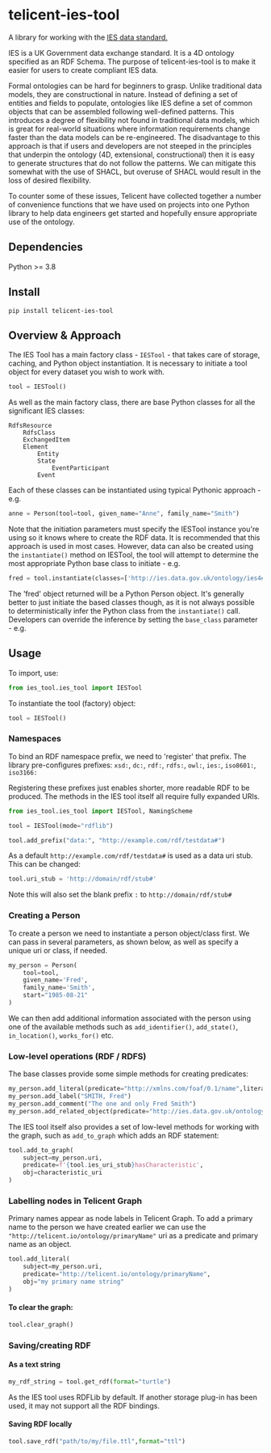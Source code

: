 # telicent-ies-tool

A library for working with the [IES data standard.](https://github.com/dstl/IES4)

IES is a UK Government data exchange standard. It is a 4D ontology specified as an RDF Schema. The purpose 
of telicent-ies-tool is to make it easier for users to create compliant IES data.

Formal ontologies can be hard for beginners to grasp. Unlike traditional data models, they are constructional
in nature. Instead of defining a set of entities and fields to populate, ontologies like IES define a set of
common objects that can be assembled following well-defined patterns. This introduces a degree of flexibility
not found in traditional data models, which is great for real-world situations where information requirements
change faster than the data models can be re-engineered. The disadvantage to this approach is that if users
and developers are not steeped in the principles that underpin the ontology (4D, extensional, constructional)
then it is easy to generate structures that do not follow the patterns. We can mitigate this somewhat with
the use of SHACL, but overuse of SHACL would result in the loss of desired flexibility.

To counter some of these issues, Telicent have collected together a number of convenience functions that we
have used on projects into one Python library to help data engineers get started and hopefully ensure 
appropriate use of the ontology. 



## Dependencies

Python >= 3.8



## Install

```shell
pip install telicent-ies-tool
```

## Overview & Approach

The IES Tool has a main factory class - `IESTool` - that takes care of storage, caching, and Python object instantiation.
It is necessary to initiate a tool object for every dataset you wish to work with.

```python
tool = IESTool()
```

As well as the main factory class, there are base Python classes for all the significant IES classes:

```
RdfsResource
    RdfsClass
    ExchangedItem
    Element
        Entity
        State
            EventParticipant
        Event

```

Each of these classes can be instantiated using typical Pythonic approach - e.g. 
```python
anne = Person(tool=tool, given_name="Anne", family_name="Smith")
```
Note that the initiation parameters must specify the IESTool instance you're using so it knows where to create the RDF
data. It is recommended that this approach is used in most cases. However, data can also be created using the `instantiate()` 
method on IESTool, the tool will attempt to determine the most appropriate Python base class to initiate - e.g.

```python
fred = tool.instantiate(classes=['http://ies.data.gov.uk/ontology/ies4#Person'])
```
The 'fred' object returned will be a Python Person object. It's generally better to just initiate the based classes though, as
it is not always possible to deterministically infer the Python class from the `instantiate()` call. Developers can override
the inference by setting the `base_class` parameter - e.g.


## Usage

To import, use:

```python
from ies_tool.ies_tool import IESTool
```

To instantiate the tool (factory) object:

```python
tool = IESTool()
```


### Namespaces

To bind an RDF namespace prefix, we need to 'register' that prefix. The library pre-configures prefixes: 
`xsd:`, `dc:`, `rdf:`, `rdfs:`, `owl:`, `ies:`, `iso8601:`, `iso3166:`

Registering these prefixes just enables shorter, more readable RDF to be produced. The methods in the IES tool itself all
require fully expanded URIs. 

```python
from ies_tool.ies_tool import IESTool, NamingScheme

tool = IESTool(mode="rdflib")

tool.add_prefix("data:", "http://example.com/rdf/testdata#")
```

As a default `http://example.com/rdf/testdata#` is used as a data uri stub. This can be changed: 

```python
tool.uri_stub = 'http://domain/rdf/stub#'
```
Note this will also set the blank prefix `:` to `http://domain/rdf/stub#`


### Creating a Person
To create a person we need to instantiate a person object/class first. We can pass in several parameters, as shown below, as well as specify a unique uri or class, if needed.

```python
my_person = Person(
    tool=tool,
    given_name='Fred',
    family_name='Smith',
    start="1985-08-21"
)
```
We can then add additional information associated with the person using one of the available methods such as 
`add_identifier()`, `add_state()`, `in_location()`, `works_for()` etc.


### Low-level operations (RDF / RDFS)
The base classes provide some simple methods for creating predicates:

```python
my_person.add_literal(predicate="http://xmlns.com/foaf/0.1/name",literal="Fred Smith")
my_person.add_label("SMITH, Fred")
my_person.add_comment("The one and only Fred Smith")
my_person.add_related_object(predicate="http://ies.data.gov.uk/ontology/ies4#ancestorOf",related_object=my_other_person)
```

The IES tool itself also provides a set of low-level methods for working with the graph, such as `add_to_graph` which adds an RDF statement:

```python
tool.add_to_graph(
    subject=my_person.uri,
    predicate=f'{tool.ies_uri_stub}hasCharacteristic',
    obj=characteristic_uri
)
```


### Labelling nodes in Telicent Graph

Primary names appear as node labels in Telicent Graph. 
To add a primary name to the person we have created earlier we can use the `"http://telicent.io/ontology/primaryName"` uri as a predicate and primary name as an object.

```python
tool.add_literal(
    subject=my_person.uri,
    predicate="http://telicent.io/ontology/primaryName",
    obj="my primary name string"
)
```

#### To clear the graph:

```python
tool.clear_graph()
```


### Saving/creating RDF

#### As a text string

```python
my_rdf_string = tool.get_rdf(format="turtle") 
```
As the IES tool uses RDFLib by default. If another storage plug-in has been used, it may not support all the RDF bindings.

#### Saving RDF locally

```python
tool.save_rdf("path/to/my/file.ttl",format="ttl")  
```

